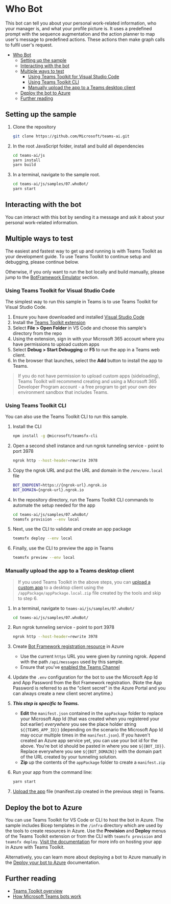 # Who Bot

This bot can tell you about your personal work-related information, who your manager is, and what your profile picture is. It uses a predefined prompt with the sequence augmentation and the action planner to map user's message to predefined actions. These actions then make graph calls to fulfil user's request.

<!-- @import "[TOC]" {cmd="toc" depthFrom=1 depthTo=6 orderedList=false} -->

<!-- code_chunk_output -->

- [Who Bot](#who-bot)
  - [Setting up the sample](#setting-up-the-sample)
  - [Interacting with the bot](#interacting-with-the-bot)
  - [Multiple ways to test](#multiple-ways-to-test)
    - [Using Teams Toolkit for Visual Studio Code](#using-teams-toolkit-for-visual-studio-code)
    - [Using Teams Toolkit CLI](#using-teams-toolkit-cli)
    - [Manually upload the app to a Teams desktop client](#manually-upload-the-app-to-a-teams-desktop-client)
  - [Deploy the bot to Azure](#deploy-the-bot-to-azure)
  - [Further reading](#further-reading)

<!-- /code_chunk_output -->

## Setting up the sample

1. Clone the repository

    ```bash
    git clone https://github.com/Microsoft/teams-ai.git
    ```

2. In the root JavaScript folder, install and build all dependencies

    ```bash
    cd teams-ai/js
    yarn install
    yarn build
    ```

3. In a terminal, navigate to the sample root.

    ```bash
    cd teams-ai/js/samples/07.whoBot/
    yarn start
    ```

## Interacting with the bot

You can interact with this bot by sending it a message and ask it about your personal work-related information.

## Multiple ways to test

The easiest and fastest way to get up and running is with Teams Toolkit as your development guide. To use Teams Toolkit to continue setup and debugging, please continue below.

Otherwise, if you only want to run the bot locally and build manually, please jump to the [BotFramework Emulator](#testing-in-BotFramework-emulator) section.

### Using Teams Toolkit for Visual Studio Code

The simplest way to run this sample in Teams is to use Teams Toolkit for Visual Studio Code.

1. Ensure you have downloaded and installed [Visual Studio Code](https://code.visualstudio.com/docs/setup/setup-overview)
1. Install the [Teams Toolkit extension](https://marketplace.visualstudio.com/items?itemName=TeamsDevApp.ms-teams-vscode-extension)
1. Select **File > Open Folder** in VS Code and choose this sample's directory from the repo
1. Using the extension, sign in with your Microsoft 365 account where you have permissions to upload custom apps
1. Select **Debug > Start Debugging** or **F5** to run the app in a Teams web client.
1. In the browser that launches, select the **Add** button to install the app to Teams.

> If you do not have permission to upload custom apps (sideloading), Teams Toolkit will recommend creating and using a Microsoft 365 Developer Program account - a free program to get your own dev environment sandbox that includes Teams.

### Using Teams Toolkit CLI

You can also use the Teams Toolkit CLI to run this sample.

1. Install the CLI

    ```bash
    npm install -g @microsoft/teamsfx-cli
    ```

1. Open a second shell instance and run ngrok tunneling service - point to port 3978

    ```bash
    ngrok http --host-header=rewrite 3978
    ```

1. Copy the ngrok URL and put the URL and domain in the `/env/env.local` file

    ```bash
    BOT_ENDPOINT=https://{ngrok-url}.ngrok.io
    BOT_DOMAIN={ngrok-url}.ngrok.io
    ```

1. In the repository directory, run the Teams Toolkit CLI commands to automate the setup needed for the app

    ```bash
    cd teams-ai/js/samples/07.whoBot/
    teamsfx provision --env local

    ```

1. Next, use the CLI to validate and create an app package

    ```bash
    teamsfx deploy --env local
    ```

1. Finally, use the CLI to preview the app in Teams

    ```bash
    teamsfx preview --env local
    ```

### Manually upload the app to a Teams desktop client

> If you used Teams Toolkit in the above steps, you can [upload a custom app](https://learn.microsoft.com/en-us/microsoftteams/platform/concepts/deploy-and-publish/apps-upload) to a desktop client using the `/appPackage/appPackage.local.zip` file created by the tools and skip to step 6.

1. In a terminal, navigate to `teams-ai/js/samples/07.whoBot/`

    ```bash
    cd teams-ai/js/samples/07.whoBot/
    ```

1. Run ngrok tunneling service - point to port 3978

    ```bash
    ngrok http --host-header=rewrite 3978
    ```

1. Create [Bot Framework registration resource](https://docs.microsoft.com/en-us/azure/bot-service/bot-service-quickstart-registration) in Azure

    - Use the current `https` URL you were given by running ngrok. Append with the path `/api/messages` used by this sample.
    - Ensure that you've [enabled the Teams Channel](https://docs.microsoft.com/en-us/azure/bot-service/channel-connect-teams?view=azure-bot-service-4.0)

1. Update the `.env` configuration for the bot to use the Microsoft App Id and App Password from the Bot Framework registration. (Note the App Password is referred to as the "client secret" in the Azure Portal and you can always create a new client secret anytime.)

1. **_This step is specific to Teams._**

    - **Edit** the `manifest.json` contained in the `appPackage` folder to replace your Microsoft App Id (that was created when you registered your bot earlier) _everywhere_ you see the place holder string `${{TEAMS_APP_ID}}` (depending on the scenario the Microsoft App Id may occur multiple times in the `manifest.json`). If you haven't created an Azure app service yet, you can use your bot id for the above. You're bot id should be pasted in where you see `${{BOT_ID}}`. Replace everywhere you see `${{BOT_DOMAIN}}` with the domain part of the URL created by your tunneling solution.
    - **Zip** up the contents of the `appPackage` folder to create a `manifest.zip`

1. Run your app from the command line:

    ```bash
    yarn start
    ```

1. [Upload the app](https://learn.microsoft.com/en-us/microsoftteams/platform/concepts/deploy-and-publish/apps-upload) file (manifest.zip created in the previous step) in Teams.


## Deploy the bot to Azure

You can use Teams Toolkit for VS Code or CLI to host the bot in Azure. The sample includes Bicep templates in the `/infra` directory which are used by the tools to create resources in Azure. Use the **Provision** and **Deploy** menus of the Teams Toolkit extension or from the CLI with `teamsfx provision` and `teamsfx deploy`. [Visit the documentation](https://learn.microsoft.com/en-us/microsoftteams/platform/toolkit/provision) for more info on hosting your app in Azure with Teams Toolkit.

Alternatively, you can learn more about deploying a bot to Azure manually in the [Deploy your bot to Azure](https://aka.ms/azuredeployment) documentation.

## Further reading

-   [Teams Toolkit overview](https://learn.microsoft.com/en-us/microsoftteams/platform/toolkit/teams-toolkit-fundamentals)
-   [How Microsoft Teams bots work](https://docs.microsoft.com/en-us/azure/bot-service/bot-builder-basics-teams?view=azure-bot-service-4.0&tabs=javascript)
